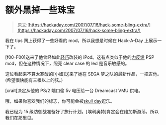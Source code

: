 # 额外黑掉一些珠宝

> 原文:[https://hackaday.com/2007/07/16/hack-some-bling-extra/](https://hackaday.com/2007/07/16/hack-some-bling-extra/)

我在 tips 网上获得了一些好看的 mod，所以我想是时候在 Hack-A-Day 上展示一下了。

[f00-F00]送来了他曾经如此[轻巧](http://www.acidmods.com/forum/index.php?topic=6704.new#new)改装的 iPod。这有点类似于他的[力反馈](http://www.hackaday.com/2007/07/14/force-feedback-psp-mod/) PSP mod，但在这种情况下，照亮 clear case 的 led 是音乐敏感的。

这位看起来不算太寒酸的[小妞]送来了她在 SEGA 梦之队的最新作品，一把吉他。(希望很快能有三根以上的弦。)

[crait]决定从他的 PS/2 端口偷 5v 电压给一台 Dreamcast VMU 供电。

哦，如果你喜欢我们的标志，你可能会被[skull day](http://skulladay.blogspot.com/)逗乐。

我已经为 15 级防御战准备好了旅行计划。[埃利奥特]肯定会在维加斯游荡，所以我们在那里见。